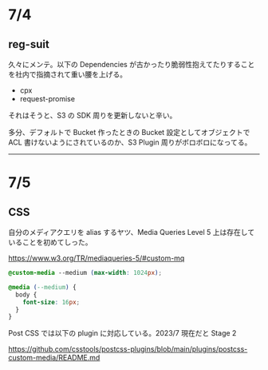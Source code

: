 # 7/4

## reg-suit

久々にメンテ。以下の Dependencies が古かったり脆弱性抱えてたりすることを社内で指摘されて重い腰を上げる。

- cpx
- request-promise

それはそうと、S3 の SDK 周りを更新しないと辛い。

多分、デフォルトで Bucket 作ったときの Bucket 設定としてオブジェクトで ACL 書けないようにされているのか、S3 Plugin 周りがボロボロになってる。

---

# 7/5

## CSS

自分のメディアクエリを alias するヤツ、Media Queries Level 5 上は存在していることを初めてしった。

https://www.w3.org/TR/mediaqueries-5/#custom-mq

```css
@custom-media --medium (max-width: 1024px);

@media (--medium) {
  body {
    font-size: 16px;
  }
}
```

Post CSS では以下の plugin に対応している。2023/7 現在だと Stage 2

https://github.com/csstools/postcss-plugins/blob/main/plugins/postcss-custom-media/README.md
